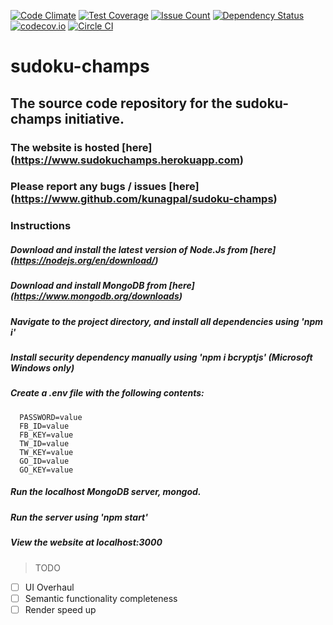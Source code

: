 [![Code Climate](https://codeclimate.com/github/kunagpal/sudoku-champs/badges/gpa.svg)](https://codeclimate.com/github/kunagpal/sudoku-champs)
[![Test Coverage](https://codeclimate.com/github/kunagpal/sudoku-champs/badges/coverage.svg)](https://codeclimate.com/github/kunagpal/sudoku-champs/coverage)
[![Issue Count](https://codeclimate.com/github/kunagpal/sudoku-champs/badges/issue_count.svg)](https://codeclimate.com/github/kunagpal/sudoku-champs)
[![Dependency Status](https://david-dm.org/kunagpal/sudoku-champs.svg)](https://david-dm.org/kunagpal/sudoku-champs)
[![codecov.io](https://codecov.io/github/kunagpal/sudoku-champs/coverage.svg?branch=master)](https://codecov.io/github/kunagpal/sudoku-champs?branch=master)
[![Circle CI](https://circleci.com/gh/kunagpal/sudoku-champs.svg?style=svg)](https://circleci.com/gh/kunagpal/sudoku-champs)

# sudoku-champs
## The source code repository for the sudoku-champs initiative.

### The website is hosted [here] (https://www.sudokuchamps.herokuapp.com)
### Please report any bugs / issues [here] (https://www.github.com/kunagpal/sudoku-champs)

### Instructions

##### Download and install the latest version of Node.Js from [here] (https://nodejs.org/en/download/)
##### Download and install MongoDB from [here] (https://www.mongodb.org/downloads)
##### Navigate to the project directory, and install all dependencies using 'npm i'
##### Install security dependency manually using 'npm i bcryptjs' (Microsoft Windows only)
##### Create a .env file with the following contents:
      PASSWORD=value
      FB_ID=value
      FB_KEY=value
      TW_ID=value
      TW_KEY=value
      GO_ID=value
      GO_KEY=value

##### Run the localhost MongoDB server, mongod.
##### Run the server using 'npm start'
##### View the website at localhost:3000

> TODO
- [ ] UI Overhaul
- [ ] Semantic functionality completeness
- [ ] Render speed up

